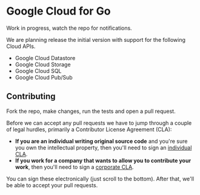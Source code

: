 # Google Cloud for Go

Work in progress, watch the repo for notifications.

We are planning release the initial version with support for the following Cloud APIs.
 * Google Cloud Datastore
 * Google Cloud Storage
 * Google Cloud SQL
 * Google Cloud Pub/Sub

## Contributing

Fork the repo, make changes, run the tests and open a pull request.

Before we can accept any pull requests
we have to jump through a couple of legal hurdles,
primarily a Contributor License Agreement (CLA):

- **If you are an individual writing original source code**
  and you're sure you own the intellectual property,
  then you'll need to sign an [individual CLA](http://code.google.com/legal/individual-cla-v1.0.html).
- **If you work for a company that wants to allow you to contribute your work**,
  then you'll need to sign a [corporate CLA](http://code.google.com/legal/corporate-cla-v1.0.html).

You can sign these electronically (just scroll to the bottom).
After that, we'll be able to accept your pull requests.
